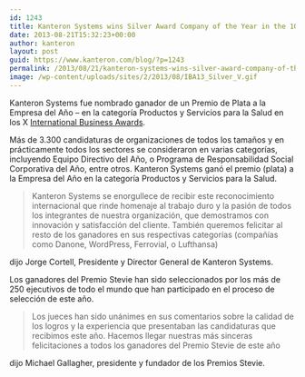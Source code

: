 ```yaml
---
id: 1243
title: Kanteron Systems wins Silver Award Company of the Year in the 10th Annual International Business Awards
date: 2013-08-21T15:32:23+00:00
author: kanteron
layout: post
guid: https://www.kanteron.com/blog/?p=1243
permalink: /2013/08/21/kanteron-systems-wins-silver-award-company-of-the-year-in-the-10th-annual-international-business-awards/
image: /wp-content/uploads/sites/2/2013/08/IBA13_Silver_V.gif
---
```

Kanteron Systems fue nombrado ganador de un Premio de Plata a la Empresa del Año – en la categoría Productos y Servicios para la Salud en los X <a title="https://www.stevieawards.com/pubs/iba/awards/408_2913_24120.cfm" href="https://www.stevieawards.com/pubs/iba/awards/408_2913_24120.cfm" target="_blank">International Business Awards</a>.

Más de 3.300 candidaturas de organizaciones de todos los tamaños y en prácticamente todos los sectores se consideraron en varias categorías, incluyendo Equipo Directivo del Año, o Programa de Responsabilidad Social Corporativa del Año, entre otros. Kanteron Systems ganó el premio (plata) a la Empresa del Año en la categoría Productos y Servicios para la Salud.

> Kanteron Systems se enorgullece de recibir este reconocimiento internacional que rinde homenaje al trabajo duro y la pasión de todos los integrantes de nuestra organización, que demostramos con innovación y satisfacción del cliente. También queremos felicitar al resto de los ganadores en sus respectivas categorías (compañías como Danone, WordPress, Ferrovial, o Lufthansa)

dijo Jorge Cortell, Presidente y Director General de Kanteron Systems.

Los ganadores del Premio Stevie han sido seleccionados por los más de 250 ejecutivos de todo el mundo que han participado en el proceso de selección de este año.

> Los jueces han sido unánimes en sus comentarios sobre la calidad de los logros y la experiencia que presentaban las candidaturas que recibimos este año. Hacemos llegar nuestras más sinceras felicitaciones a todos los ganadores del Premio Stevie de este año

dijo Michael Gallagher, presidente y fundador de los Premios Stevie.